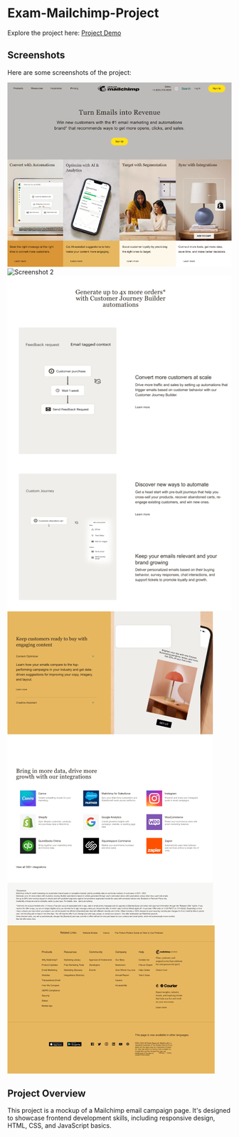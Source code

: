 # Exam-Mailchimp-Project

Explore the project here: [Project Demo](https://66098f7acac645dd5c72e396--cheery-fox-91017c.netlify.app/)

## Screenshots

Here are some screenshots of the project:

![Screenshot 1](example/scrinshot.png)
![Screenshot 2](example/scrinnshot-2.png)
![Screenshot 3](example/scrinshot-3.png)
![Screenshot 4](example/scrinshot-4.png)
![Screenshot 5](example/scrinshot-5.png)

## Project Overview

This project is a mockup of a Mailchimp email campaign page. It's designed to showcase frontend development skills, including responsive design, HTML, CSS, and JavaScript basics.
